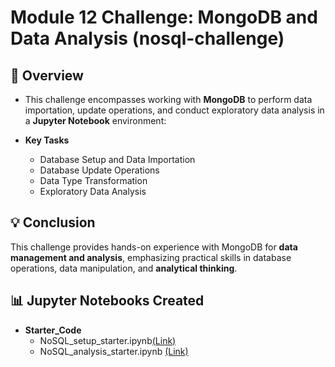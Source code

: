 # Module 12 Challenge: MongoDB and Data Analysis (nosql-challenge)

## :checkered_flag: Overview
- This challenge encompasses working with **MongoDB** to perform data importation, update operations, and conduct exploratory data analysis in a **Jupyter Notebook** environment:

- **Key Tasks**
  - Database Setup and Data Importation
  - Database Update Operations
  - Data Type Transformation
  - Exploratory Data Analysis

## :bulb: Conclusion
This challenge provides hands-on experience with MongoDB for **data management and analysis**, emphasizing practical skills in database operations, data manipulation, and **analytical thinking**. 

## :bar_chart: Jupyter Notebooks Created
- **Starter_Code**
  - NoSQL_setup_starter.ipynb[(Link)](https://github.com/manuel-sosa/nosql-challenge/blob/main/Starter_Code/NoSQL_setup_starter.ipynb)
  - NoSQL_analysis_starter.ipynb [(Link)](https://github.com/manuel-sosa/nosql-challenge/blob/main/Starter_Code/NoSQL_analysis_starter.ipynb)

  

